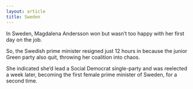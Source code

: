 ```yaml
---
layout: article
title: Sweden
---
```


In Sweden, Magdalena Andersson won but wasn’t too happy with her first day on the job.

So, the Swedish prime minister resigned just 12 hours in because the junior Green party also quit, throwing her coalition into chaos.

She indicated she’d lead a Social Democrat single-party and was reelected a week later, becoming the first female prime minister of Sweden, for a second time.
